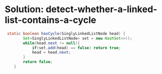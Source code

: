 # Solution: detect-whether-a-linked-list-contains-a-cycle

```java
 static boolean hasCycle(SinglyLinkedListNode head) {
        Set<SinglyLinkedListNode> set = new HashSet<>();
        while(head.next != null){
            if(set.add(head) == false) return true;    
            head = head.next;            
        }
        return false;
    }
```
